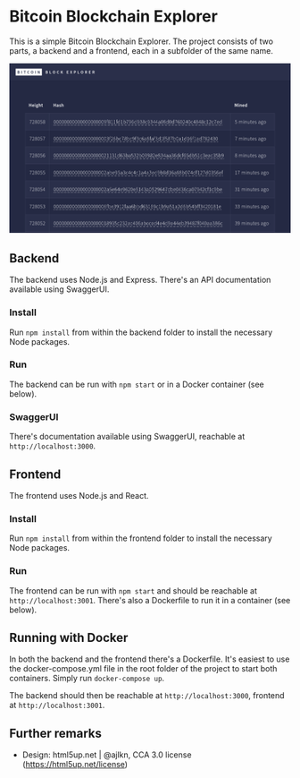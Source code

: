 # Bitcoin Blockchain Explorer

This is a simple Bitcoin Blockchain Explorer. The project consists of two parts, a backend and a frontend, each in a subfolder of the same name.

![](screenshot.png)

## Backend

The backend uses Node.js and Express. There's an API documentation available using SwaggerUI.


### Install

Run `npm install` from within the backend folder to install the necessary Node packages.

### Run

The backend can be run with `npm start` or in a Docker container (see below).

### SwaggerUI

There's documentation available using SwaggerUI, reachable at `http://localhost:3000`.

## Frontend

The frontend uses Node.js and React.

### Install

Run `npm install` from within the frontend folder to install the necessary Node packages.

### Run

The frontend can be run with `npm start` and should be reachable at `http://localhost:3001`. There's also a Dockerfile to run it in a container (see below).

## Running with Docker

In both the backend and the frontend there's a Dockerfile. It's easiest to use the docker-compose.yml file in the root folder of the project to start both containers. Simply run `docker-compose up`.

The backend should then be reachable at `http://localhost:3000`, frontend at `http://localhost:3001`.

## Further remarks
- Design: html5up.net | @ajlkn, CCA 3.0 license (https://html5up.net/license)